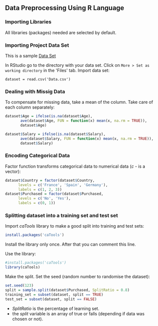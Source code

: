 ## Data Preprocessing Using R Language

### Importing Libraries
All libraries (packages) needed are selected by default.

### Importing Project Data Set
This is a sample [Data Set](https://github.com/vgorbic1/data-science/edit/master/Machine%20Learning/Data.csv)

In RStudio go to the directory with your data set. Click on `More > Set as working directory` in the 'Files' tab. Import data set:
```
dataset = read.csv('Data.csv')
```

### Dealing with Missig Data
To compensate for missing data, take a mean of the column. Take care of each column separately:
```r
dataset$Age = ifelse(is.na(dataset$Age),
       ave(dataset$Age, FUN = function(x) mean(x, na.rm = TRUE)),
       dataset$Age)

dataset$Salary = ifelse(is.na(dataset$Salary),
       ave(dataset$Salary, FUN = function(x) mean(x, na.rm = TRUE)),
       dataset$Salary)
```

### Encoding Categorical Data
Factor function transforms categorical data to numerical data (*c* - is a vector):
```r
dataset$Country = factor(dataset$Country, 
      levels = c('France', 'Spain', 'Germany'), 
      labels = c(1, 2, 3))
dataset$Purchased = factor(dataset$Purchased, 
      levels = c('No', 'Yes'), 
      labels = c(0, 1))
```

### Splitting dataset into a training set and test set
Import *caTools* library to make a good split into training and test sets:
```r
install.packages('caTools')
```
Install the library only once. After that you can comment this line.

Use the library:
```r
#install.packages('caTools')
library(caTools)
```
Make the split. Set the seed (random number to randomise the dataset):
```r
set.seed(123)
split = sample.split(dataset$Purchased, SplitRatio = 0.8)
training_set = subset(dataset, split == TRUE)
test_set = subset(dataset, split == FALSE)
```
- *SplitRatio* is the percentage of learning set. 
- the *split* variable is an array of true or falls (depending if data was chosen or not).
